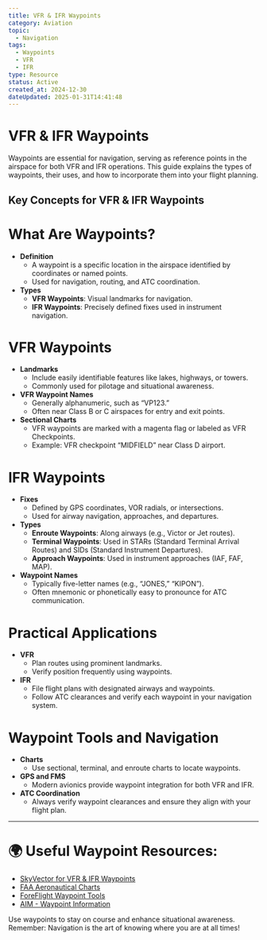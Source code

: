 ```yaml
---
title: VFR & IFR Waypoints
category: Aviation
topic:
  - Navigation
tags:
  - Waypoints
  - VFR
  - IFR
type: Resource
status: Active
created_at: 2024-12-30
dateUpdated: 2025-01-31T14:41:48
---
```

# VFR & IFR Waypoints

Waypoints are essential for navigation, serving as reference points in the airspace for both VFR and IFR operations. This guide explains the types of waypoints, their uses, and how to incorporate them into your flight planning.

## Key Concepts for VFR & IFR Waypoints

# What Are Waypoints?
- **Definition**
	- A waypoint is a specific location in the airspace identified by coordinates or named points.
	- Used for navigation, routing, and ATC coordination.
- **Types**
	- **VFR Waypoints**: Visual landmarks for navigation.
	- **IFR Waypoints**: Precisely defined fixes used in instrument navigation.

# VFR Waypoints
- **Landmarks**
	- Include easily identifiable features like lakes, highways, or towers.
	- Commonly used for pilotage and situational awareness.
- **VFR Waypoint Names**
	- Generally alphanumeric, such as “VP123.”
	- Often near Class B or C airspaces for entry and exit points.
- **Sectional Charts**
	- VFR waypoints are marked with a magenta flag or labeled as VFR Checkpoints.
	- Example: VFR checkpoint “MIDFIELD” near Class D airport.

# IFR Waypoints
- **Fixes**
	- Defined by GPS coordinates, VOR radials, or intersections.
	- Used for airway navigation, approaches, and departures.
- **Types**
	- **Enroute Waypoints**: Along airways (e.g., Victor or Jet routes).
	- **Terminal Waypoints**: Used in STARs (Standard Terminal Arrival Routes) and SIDs (Standard Instrument Departures).
	- **Approach Waypoints**: Used in instrument approaches (IAF, FAF, MAP).
- **Waypoint Names**
	- Typically five-letter names (e.g., “JONES,” “KIPON”).
	- Often mnemonic or phonetically easy to pronounce for ATC communication.

# Practical Applications
- **VFR**
	- Plan routes using prominent landmarks.
	- Verify position frequently using waypoints.
- **IFR**
	- File flight plans with designated airways and waypoints.
	- Follow ATC clearances and verify each waypoint in your navigation system.

# Waypoint Tools and Navigation
- **Charts**
	- Use sectional, terminal, and enroute charts to locate waypoints.
- **GPS and FMS**
	- Modern avionics provide waypoint integration for both VFR and IFR.
- **ATC Coordination**
	- Always verify waypoint clearances and ensure they align with your flight plan.

---

# 🌍 Useful Waypoint Resources:
- [SkyVector for VFR & IFR Waypoints](https://skyvector.com/)
- [FAA Aeronautical Charts](https://www.faa.gov/air_traffic/flight_info/aeronav/)
- [ForeFlight Waypoint Tools](https://foreflight.com/)
- [AIM - Waypoint Information](https://www.faa.gov/air_traffic/publications/atpubs/aim_html/chap1.html)


Use waypoints to stay on course and enhance situational awareness. Remember: Navigation is the art of knowing where you are at all times!